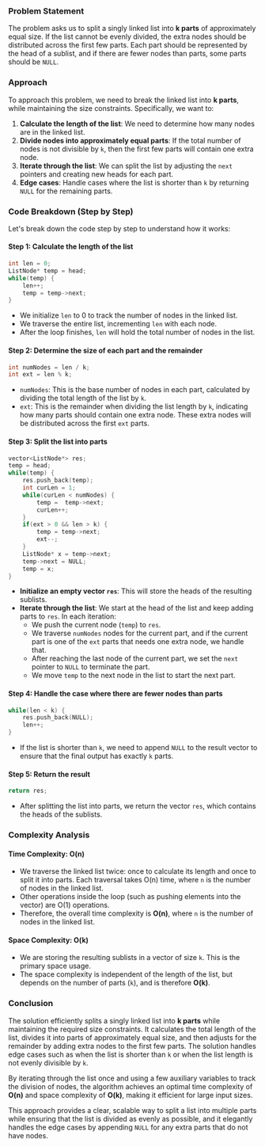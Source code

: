 ### Problem Statement

The problem asks us to split a singly linked list into **k parts** of approximately equal size. If the list cannot be evenly divided, the extra nodes should be distributed across the first few parts. Each part should be represented by the head of a sublist, and if there are fewer nodes than parts, some parts should be `NULL`.

### Approach

To approach this problem, we need to break the linked list into **k parts**, while maintaining the size constraints. Specifically, we want to:

1. **Calculate the length of the list**: We need to determine how many nodes are in the linked list.
2. **Divide nodes into approximately equal parts**: If the total number of nodes is not divisible by `k`, then the first few parts will contain one extra node.
3. **Iterate through the list**: We can split the list by adjusting the `next` pointers and creating new heads for each part.
4. **Edge cases**: Handle cases where the list is shorter than `k` by returning `NULL` for the remaining parts.

### Code Breakdown (Step by Step)

Let's break down the code step by step to understand how it works:

#### Step 1: Calculate the length of the list

```cpp
int len = 0;
ListNode* temp = head;
while(temp) {
    len++;
    temp = temp->next;
}
```
- We initialize `len` to 0 to track the number of nodes in the linked list.
- We traverse the entire list, incrementing `len` with each node.
- After the loop finishes, `len` will hold the total number of nodes in the list.

#### Step 2: Determine the size of each part and the remainder

```cpp
int numNodes = len / k;
int ext = len % k;
```
- `numNodes`: This is the base number of nodes in each part, calculated by dividing the total length of the list by `k`.
- `ext`: This is the remainder when dividing the list length by `k`, indicating how many parts should contain one extra node. These extra nodes will be distributed across the first `ext` parts.

#### Step 3: Split the list into parts

```cpp
vector<ListNode*> res;
temp = head;
while(temp) {
    res.push_back(temp);
    int curLen = 1;
    while(curLen < numNodes) {
        temp =  temp->next;
        curLen++;
    }
    if(ext > 0 && len > k) {
        temp = temp->next;
        ext--;
    }
    ListNode* x = temp->next;
    temp->next = NULL;
    temp = x;
}
```
- **Initialize an empty vector `res`**: This will store the heads of the resulting sublists.
- **Iterate through the list**: We start at the head of the list and keep adding parts to `res`. In each iteration:
  - We push the current node (`temp`) to `res`.
  - We traverse `numNodes` nodes for the current part, and if the current part is one of the `ext` parts that needs one extra node, we handle that.
  - After reaching the last node of the current part, we set the `next` pointer to `NULL` to terminate the part.
  - We move `temp` to the next node in the list to start the next part.
  
#### Step 4: Handle the case where there are fewer nodes than parts

```cpp
while(len < k) {
    res.push_back(NULL);
    len++;
}
```
- If the list is shorter than `k`, we need to append `NULL` to the result vector to ensure that the final output has exactly `k` parts.

#### Step 5: Return the result

```cpp
return res;
```
- After splitting the list into parts, we return the vector `res`, which contains the heads of the sublists.

### Complexity Analysis

#### Time Complexity: **O(n)**

- We traverse the linked list twice: once to calculate its length and once to split it into parts. Each traversal takes O(n) time, where `n` is the number of nodes in the linked list.
- Other operations inside the loop (such as pushing elements into the vector) are O(1) operations.
- Therefore, the overall time complexity is **O(n)**, where `n` is the number of nodes in the linked list.

#### Space Complexity: **O(k)**

- We are storing the resulting sublists in a vector of size `k`. This is the primary space usage.
- The space complexity is independent of the length of the list, but depends on the number of parts (`k`), and is therefore **O(k)**.

### Conclusion

The solution efficiently splits a singly linked list into **k parts** while maintaining the required size constraints. It calculates the total length of the list, divides it into parts of approximately equal size, and then adjusts for the remainder by adding extra nodes to the first few parts. The solution handles edge cases such as when the list is shorter than `k` or when the list length is not evenly divisible by `k`.

By iterating through the list once and using a few auxiliary variables to track the division of nodes, the algorithm achieves an optimal time complexity of **O(n)** and space complexity of **O(k)**, making it efficient for large input sizes.

This approach provides a clear, scalable way to split a list into multiple parts while ensuring that the list is divided as evenly as possible, and it elegantly handles the edge cases by appending `NULL` for any extra parts that do not have nodes.